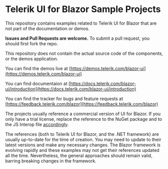 # Telerik UI for Blazor Sample Projects

This repository contains examples related to Telerik UI for Blazor that are not part of the documentation or demos.

**Issues and Pull Requests are welcome.** To submit a pull request, you should first fork the repo.

This repository does not contain the actual source code of the components, or the demos application.

You can find the demos live at [https://demos.telerik.com/blazor-ui](https://demos.telerik.com/blazor-ui)

You can find documentaion at [https://docs.telerik.com/blazor-ui/introduction](https://docs.telerik.com/blazor-ui/introduction)

You can find the tracker for bugs and feature requests at [https://feedback.telerik.com/blazor](https://feedback.telerik.com/blazor)

The projects usually reference a commercial version of UI for Blazor. If you only have a trial license, replace the reference to the NuGet package and to the JS Interop file [accordingly](https://docs.telerik.com/blazor-ui/getting-started/what-you-need).

The references (both to Telerik UI for Blazor, and the .NET framework) are usually up-to-date for the time of creation. You may need to update to their latest versions and make any necessary changes. The Blazor framework is evolving rapidly and these examples may not get their references updated all the time. Nevertheless, the general approaches should remain valid, barring breaking changes in the framework.
